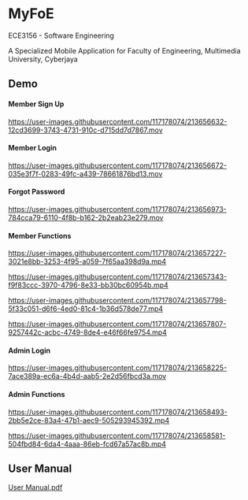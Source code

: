 # MyFoE

ECE3156 - Software Engineering 

A Specialized Mobile Application for Faculty of Engineering, Multimedia University, Cyberjaya

## Demo 
#### Member Sign Up 
https://user-images.githubusercontent.com/117178074/213656632-12cd3699-3743-4731-910c-d715dd7d7867.mov

#### Member Login 
https://user-images.githubusercontent.com/117178074/213656672-035e3f7f-0283-49fc-a439-78661876bd13.mov

#### Forgot Password
https://user-images.githubusercontent.com/117178074/213656973-784cca79-6110-4f8b-b162-2b2eab23e279.mov

#### Member Functions
https://user-images.githubusercontent.com/117178074/213657227-3021e8bb-3253-4f95-a059-7f65aa398d9a.mp4

https://user-images.githubusercontent.com/117178074/213657343-f9f83ccc-3970-4796-8e33-bb30bc60954b.mp4

https://user-images.githubusercontent.com/117178074/213657798-5f33c051-d6f6-4ed0-81c4-1b36d578de77.mp4

https://user-images.githubusercontent.com/117178074/213657807-9257442c-acbc-4749-8de4-e46f66fe9754.mp4

#### Admin Login
https://user-images.githubusercontent.com/117178074/213658225-7ace389a-ec6a-4b4d-aab5-2e2d56fbcd3a.mov

#### Admin Functions
https://user-images.githubusercontent.com/117178074/213658493-2bb5e2ce-83a4-47b1-aec9-505293945392.mp4

https://user-images.githubusercontent.com/117178074/213658581-504fbd84-6da4-4aaa-86eb-fcd67a57ac8b.mp4

## User Manual
[User Manual.pdf](https://github.com/zakizndn/MyFoE/files/10464835/User.Manual.pdf)

